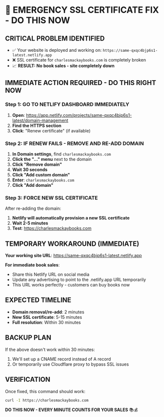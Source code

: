 # 🚨 EMERGENCY SSL CERTIFICATE FIX - DO THIS NOW

## CRITICAL PROBLEM IDENTIFIED
- ✅ Your website is deployed and working on: `https://same-qxqc4bjp6s1-latest.netlify.app`
- ❌ SSL certificate for `charlesmackaybooks.com` is completely broken
- 📈 **RESULT: No book sales - site completely down**

## IMMEDIATE ACTION REQUIRED - DO THIS RIGHT NOW

### Step 1: GO TO NETLIFY DASHBOARD IMMEDIATELY
1. **Open**: https://app.netlify.com/projects/same-qxqc4bjp6s1-latest/domain-management
2. **Find the HTTPS section**
3. **Click**: "Renew certificate" (if available)

### Step 2: IF RENEW FAILS - REMOVE AND RE-ADD DOMAIN
1. **In Domain settings**, find `charlesmackaybooks.com`
2. **Click the "..." menu** next to the domain
3. **Click "Remove domain"**
4. **Wait 30 seconds**
5. **Click "Add custom domain"**
6. **Enter**: `charlesmackaybooks.com`
7. **Click "Add domain"**

### Step 3: FORCE NEW SSL CERTIFICATE
After re-adding the domain:
1. **Netlify will automatically provision a new SSL certificate**
2. **Wait 2-5 minutes**
3. **Test**: https://charlesmackaybooks.com

## TEMPORARY WORKAROUND (IMMEDIATE)
**Your working site URL**: https://same-qxqc4bjp6s1-latest.netlify.app

**For immediate book sales**:
- Share this Netlify URL on social media
- Update any advertising to point to the .netlify.app URL temporarily
- This URL works perfectly - customers can buy books now

## EXPECTED TIMELINE
- **Domain removal/re-add**: 2 minutes
- **New SSL certificate**: 5-15 minutes  
- **Full resolution**: Within 30 minutes

## BACKUP PLAN
If the above doesn't work within 30 minutes:
1. We'll set up a CNAME record instead of A record
2. Or temporarily use Cloudflare proxy to bypass SSL issues

## VERIFICATION
Once fixed, this command should work:
```bash
curl -I https://charlesmackaybooks.com
```

**DO THIS NOW - EVERY MINUTE COUNTS FOR YOUR SALES** 📚💰
